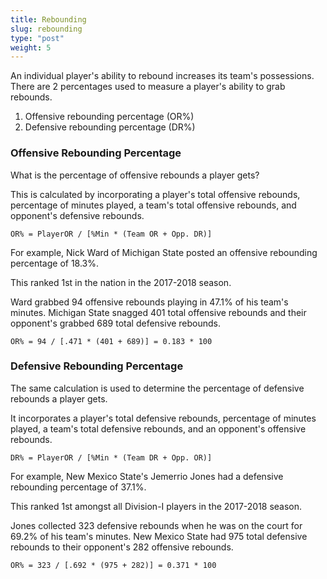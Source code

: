 ```yaml
---
title: Rebounding
slug: rebounding
type: "post"
weight: 5
---
```


An individual player's ability to rebound increases its team's possessions. There are 2 percentages used to measure a player's ability to grab rebounds.

1. Offensive rebounding percentage \(OR%\)
2. Defensive rebounding percentage \(DR%\)

### Offensive Rebounding Percentage

What is the percentage of offensive rebounds a player gets?

This is calculated by incorporating a player's total offensive rebounds, percentage of minutes played, a team's total offensive rebounds, and opponent's defensive rebounds.

`OR% = PlayerOR / [%Min * (Team OR + Opp. DR)]`

For example, Nick Ward of Michigan State posted an offensive rebounding percentage of 18.3%.

This ranked 1st in the nation in the 2017-2018 season.

Ward grabbed 94 offensive rebounds playing in 47.1% of his team's minutes. Michigan State snagged 401 total offensive rebounds and their opponent's grabbed 689 total defensive rebounds.

`OR% = 94 / [.471 * (401 + 689)] = 0.183 * 100`

### Defensive Rebounding Percentage

The same calculation is used to determine the percentage of defensive rebounds a player gets.

It incorporates a player's total defensive rebounds, percentage of minutes played, a team's total defensive rebounds, and an opponent's offensive rebounds.

`DR% = PlayerOR / [%Min * (Team DR + Opp. OR)]`

For example, New Mexico State's Jemerrio Jones had a defensive rebounding percentage of 37.1%.

This ranked 1st amongst all Division-I players in the 2017-2018 season.

Jones collected 323 defensive rebounds when he was on the court for 69.2% of his team's minutes. New Mexico State had 975 total defensive rebounds to their opponent's 282 offensive rebounds.

`OR% = 323 / [.692 * (975 + 282)] = 0.371 * 100`

